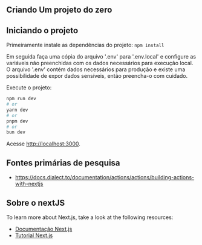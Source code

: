 ## Criando Um projeto do zero



## Iniciando o projeto

Primeiramente instale as dependências do projeto: ``` npm install ```

Em seguida faça uma cópia do arquivo '.env' para '.env.local' e configure as variáveis não preenchidas com os dados
necessários para execução local. O arquivo '.env' contém dados necessários para produção e existe uma possibilidade de expor
dados sensíveis, então preencha-o com cuidado. 

Execute o projeto:

```bash
npm run dev
# or
yarn dev
# or
pnpm dev
# or
bun dev
```

Acesse [http://localhost:3000](http://localhost:3000).

## Fontes primárias de pesquisa

- https://docs.dialect.to/documentation/actions/actions/building-actions-with-nextjs

## Sobre o nextJS

To learn more about Next.js, take a look at the following resources:

- [Documentação Next.js](https://nextjs.org/docs)
- [Tutorial Next.js](https://nextjs.org/learn)